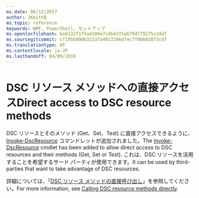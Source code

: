 ```yaml
---
ms.date: 06/12/2017
author: JKeithB
ms.topic: reference
keywords: WMF, PowerShell, セットアップ
ms.openlocfilehash: ba6132f1f5ad106e7c4b4375a6794779275c24df
ms.sourcegitcommit: cf195b090b3223fa4917206dfec7f0b603873cdf
ms.translationtype: HT
ms.contentlocale: ja-JP
ms.lasthandoff: 04/09/2018
---
```

# <a name="direct-access-to-dsc-resource-methods"></a><span data-ttu-id="d0eab-102">DSC リソース メソッドへの直接アクセス</span><span class="sxs-lookup"><span data-stu-id="d0eab-102">Direct access to DSC resource methods</span></span>


<span data-ttu-id="d0eab-103">DSC リソースとそのメソッド (Get、Set、Test) に直接アクセスできるように、[Invoke-DscResource](https://technet.microsoft.com/library/mt517869.aspx) コマンドレットが追加されました。</span><span class="sxs-lookup"><span data-stu-id="d0eab-103">The [Invoke-DscResource](https://technet.microsoft.com/library/mt517869.aspx) cmdlet has been added to allow direct access to DSC resources and their methods (Get, Set or Test).</span></span> <span data-ttu-id="d0eab-104">これは、DSC リソースを活用することを希望するサード パーティが使用できます。</span><span class="sxs-lookup"><span data-stu-id="d0eab-104">It can be used by third-parties that want to take advantage of DSC resources.</span></span>

<span data-ttu-id="d0eab-105">詳細については、「[DSC リソース メソッドの直接呼び出し](https://msdn.microsoft.com/powershell/dsc/directcallresource)」を参照してください。</span><span class="sxs-lookup"><span data-stu-id="d0eab-105">For more information, see [Calling DSC resource methods directly](https://msdn.microsoft.com/powershell/dsc/directcallresource).</span></span>